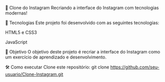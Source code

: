 📸 Clone do Instagram
Recriando a interface do Instagram com tecnologias modernas!

🚀 Tecnologias
Este projeto foi desenvolvido com as seguintes tecnologias:

HTML5 e CSS3

JavaScript 

🎯 Objetivo
O objetivo deste projeto é recriar a interface do Instagram como um exercício de aprendizado e desenvolvimento.

🛠 Como executar
Clone este repositório:
git clone https://github.com/seu-usuario/Clone-Instagram.git

